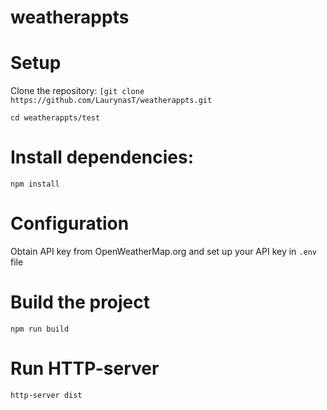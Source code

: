 # weatherappts


# Setup
Clone the repository: `[git clone https://github.com/LaurynasT/weatherappts.git`

`cd weatherappts/test`

# Install dependencies:

`npm install`

# Configuration

Obtain API key from OpenWeatherMap.org and set up your API key in `.env` file

# Build the project

`npm run build`

# Run HTTP-server

`http-server dist`
